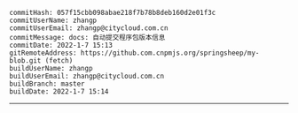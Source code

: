 
    commitHash: 057f15cbb098abae218f7b78b8deb160d2e01f3c
    commitUserName: zhangp
    commitUserEmail: zhangp@citycloud.com.cn
    commitMessage: docs: 自动提交程序包版本信息
    commitDate: 2022-1-7 15:13
    gitRemoteAddress: https://github.com.cnpmjs.org/springsheep/my-blob.git (fetch)
    buildUserName: zhangp
    buildUserEmail: zhangp@citycloud.com.cn
    buildBranch: master
    buildDate: 2022-1-7 15:14
    
*******************************************************************************
    